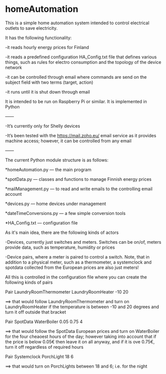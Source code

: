# homeAutomation
This is a simple home automation system intended to control electrical outlets to save electricity.

It has the following functionality:

-it reads hourly energy prices for Finland

-it reads a predefined configuration HA_Config.txt file that defines various things, such as rules for electro consumption and the topology of the device network

-it can be controlled through email where commands are send on the subject field with two terms (target, action)

-it runs until it is shut down through email

It is intended to be run on Raspberry Pi or similar. It is implemented in Python

——

-It’s currently only for Shelly devices

-It’s been tested with the https://mail.zoho.eu/ email service as it provides machine access; however, it can be controlled from any email

——

The current Python module structure is as follows:

*homeAutomation.py — the main program

*spotData.py — classes and functions to manage Finnish energy prices

*mailManagement.py — to read and write emails to the controlling email account

*devices.py — home devices under management

*dateTimeConversions.py — a few simple conversion tools

*HA_Config.txt — configuration file

As it's main idea, there are the following kinds of actors

-Devices, currently just switches and meters. Switches can be on/of, meters provide data, such as temperature, humidity or prices

-Device pairs, where a meter is paired to control a switch. Note, that in addition to a physical meter, such as a thermometer, a systemclock and spotdata collected from the European prices are also just meters!

All this is controlled in the configuration file where you can create the following kinds of pairs

Pair LaundryRoomThermometer LaundryRoomHeater -10 20

==> that would follow LaundryRoomThermometer and turn on LaundryRoomHeater if the temperature is between -10 and 20 degrees and turn it off outside that bracket

Pair SpotData WaterBoiler 0.05 0.75 4

==> that would follow the SpotData European prices and turn on WaterBoiler for the four cheaoest hours of the day; however taking into account that if the price is below 0.05€ then leave it on all anyway, and if it is ove 0.75€, turn it off regardless of required hours

Pair Systemclock PorchLight 18 6

==> that would turn on PorchLights between 18 and 6; i.e. for the night